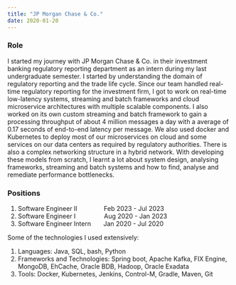 ```yaml
---
title: "JP Morgan Chase & Co."
date: 2020-01-20
---
```


### Role
I started my journey with JP Morgan Chase & Co. in their investment banking regulatory reporting department as an intern during my last undergraduate semester. I started by understanding the domain of regulatory reporting and the trade life cycle. Since our team handled real-time regulatory reporting for the investment firm, I got to work on real-time low-latency systems, streaming and batch frameworks and cloud microservice architectures with multiple scalable components. I also worked on its own custom streaming and batch framework to gain a processing throughput of about 4 million messages a day with a average of 0.17 seconds of end-to-end latency per message. We also used docker and Kubernetes to deploy most of our microservices on cloud and some services on our data centers as required by regulatory authorities. There is also a complex networking structure in a hybrid network. With developing these models from scratch, I learnt a lot about system design, analysing frameworks, streaming and batch systems and how to find, analyse and remediate performance bottlenecks.

### Positions
1. Software Engineer II&emsp;&emsp;&emsp;&emsp;&nbsp;Feb 2023 - Jul 2023
2. Software Engineer I&emsp;&emsp;&emsp;&emsp;&nbsp;&nbsp;Aug 2020 - Jan 2023
3. Software Engineer Intern&emsp;&emsp;Jan 2020 - Jul 2020

Some of the technologies I used extensively:
1. Languages: Java, SQL, bash, Python
2. Frameworks and Technologies: Spring boot, Apache Kafka, FIX Engine, MongoDB, EhCache, Oracle BDB, Hadoop, Oracle Exadata
3. Tools: Docker, Kubernetes, Jenkins, Control-M, Gradle, Maven, Git